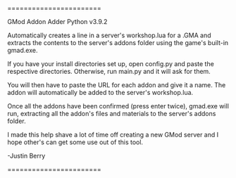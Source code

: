 =======================

GMod Addon Adder Python v3.9.2

Automatically creates a line in a server's workshop.lua for a .GMA and extracts the contents
to the server's addons folder using the game's built-in gmad.exe.

If you have your install directories set up, open config.py and paste the respective directories.
Otherwise, run main.py and it will ask for them.

You will then have to paste the URL for each addon and give it a name.
The addon will automatically be added to the server's workshop.lua.

Once all the addons have been confirmed (press enter twice), gmad.exe will run,
extracting all the addon's files and materials to the server's addons folder.

I made this help shave a lot of time off creating a new GMod server and I hope other's
can get some use out of this tool.

-Justin Berry

=======================
